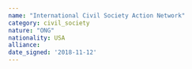 ```yaml
---
name: "International Civil Society Action Network"
category: civil_society
nature: "ONG"
nationality: USA
alliance: 
date_signed: '2018-11-12'
---
```

    